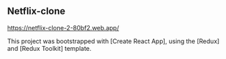 ## Netflix-clone

https://netflix-clone-2-80bf2.web.app/

This project was bootstrapped with [Create React App], using the [Redux] and [Redux Toolkit] template.
